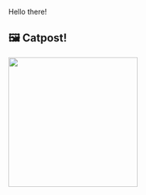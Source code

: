 Hello there!



## 🖼️ Catpost!

<sub>
    <img src="https://cdn2.thecatapi.com/images/MTU3OTc2NQ.jpg" height="256">
</sub>

